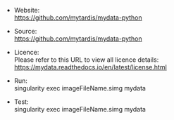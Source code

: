 * Website:  
            https://github.com/mytardis/mydata-python

* Source:   
            https://github.com/mytardis/mydata-python

* Licence:  
            Please refer to this URL to view all licence details: https://mydata.readthedocs.io/en/latest/license.html

* Run:      
            singularity exec imageFileName.simg mydata

* Test:     
            singularity exec imageFileName.simg mydata

